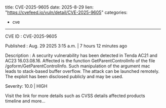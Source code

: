  
title: CVE-2025-9605
date: 2025-8-29
lien: "https://cvefeed.io/vuln/detail/CVE-2025-9605"
categories:
  - cve
---

CVE ID : CVE-2025-9605

Published :  Aug. 29
2025
3:15 a.m. | 7 hours
12 minutes ago

Description : A security vulnerability has been detected in Tenda AC21 and AC23 16.03.08.16. Affected is the function GetParentControlInfo of the file /goform/GetParentControlInfo. Such manipulation of the argument mac leads to stack-based buffer overflow. The attack can be launched remotely. The exploit has been disclosed publicly and may be used.

Severity: 10.0 | HIGH

Visit the link for more details
such as CVSS details
affected products
timeline
and more...
